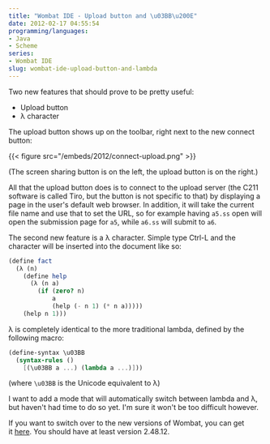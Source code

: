 ```yaml
---
title: "Wombat IDE - Upload button and \u03BB\u200E"
date: 2012-02-17 04:55:54
programming/languages:
- Java
- Scheme
series:
- Wombat IDE
slug: wombat-ide-upload-button-and-lambda
---
```

Two new features that should prove to be pretty useful:

* Upload button
* λ‎ character


<!--more-->

The upload button shows up on the toolbar, right next to the new connect button:

{{< figure src="/embeds/2012/connect-upload.png" >}}

(The screen sharing button is on the left, the upload button is on the right.)

All that the upload button does is to connect to the upload server (the C211 software is called Tiro, but the button is not specific to that) by displaying a page in the user's default web browser. In addition, it will take the current file name and use that to set the URL, so for example having `a5.ss` open will open the submission page for `a5`, while `a6.ss` will submit to `a6`.

The second new feature is a λ character. Simple type Ctrl-L and the character will be inserted into the document like so:

```scheme
(define fact
  (λ (n)
    (define help
      (λ (n a)
        (if (zero? n)
            a
            (help (- n 1) (* n a)))))
    (help n 1)))
```

λ is completely identical to the more traditional lambda, defined by the following macro:

```scheme
(define-syntax \u03BB
  (syntax-rules ()
    [(\u03BB a ...) (lambda a ...)]))
```

(where `\u03BB` is the Unicode equivalent to λ)

I want to add a mode that will automatically switch between lambda and λ, but haven't had time to do so yet. I'm sure it won't be too difficult however.

If you want to switch over to the new versions of Wombat, you can get it <a title="Wombat Launcher Download" href="http://www.cs.indiana.edu/cgi-pub/c211/wombat/">here</a>. You should have at least version 2.48.12.
